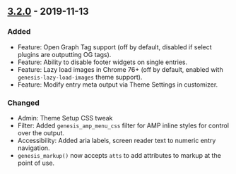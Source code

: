 ## [3.2.0] - 2019-11-13

### Added
* Feature: Open Graph Tag support (off by default, disabled if select plugins are outputting OG tags).
* Feature: Ability to disable footer widgets on single entries.
* Feature: Lazy load images in Chrome 76+ (off by default, enabled with `genesis-lazy-load-images` theme support).
* Feature: Modify entry meta output via Theme Settings in customizer.

### Changed
* Admin: Theme Setup CSS tweak
* Filter: Added `genesis_amp_menu_css` filter for AMP inline styles for control over the output.
* Accessibility: Added aria labels, screen reader text to numeric entry navigation.
* `genesis_markup()` now accepts `atts` to add attributes to markup at the point of use.

[3.2.0]: https://github.com/studiopress/genesis/compare/3.1.3...3.2.0
